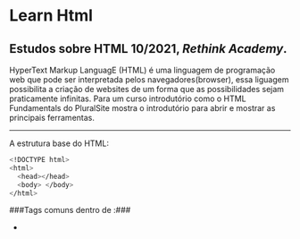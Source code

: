 # Learn Html 

## Estudos sobre HTML 10/2021, *Rethink Academy*. 

HyperText Markup LanguagE (HTML) é uma linguagem de programação web que pode ser interpretada pelos navegadores(browser), essa liguagem possibilita a criação  de websites de um forma que as possibilidades sejam praticamente infinitas. Para um curso introdutório  como o HTML Fundamentals do PluralSite mostra o introdutório para abrir e mostrar as principais ferramentas.

-----------------------------------------------------------------------------------------------------------------------------------------------------------------

A estrutura base do HTML:

```bash
<!DOCTYPE html>
<html>
  <head></head>
  <body> </body>
</html>
```

###Tags comuns dentro de  <head></head>:###

- <title> => Da um titulo para o site;
- <meta> => Fornece metadados estruturados sobre uma página;
- <script> => Permite linkar um documento script (JavaScript) ou programa-lo dentro do próprio doc.html;
  

###Tags comuns dentro de  <body></body>:###
```HTML
- <text> => Insere qualquer tipo de texto e posibilita o style do mesmo;
- <list> => Renderiza os items juntos;
- <links> => Permite linkar um documentos ou paginas;
- <tables> => Renderiza dados;
- <images> => Mostro imagens;

-----------------------------------------------------------------------------------------------------------------------------------------------------------------
###Styles:###  
  Sem sombra de dúvidas  uma das principais ferramentas, o que torna o site belo e acessível. Deve buscar uma idea de designer para obter o melhor resultado nessa ferramenta. Exite infinitas opção  dentro de <style> que podem ser acesadas pelo site da MDN.
  

  
  
  
  
  

